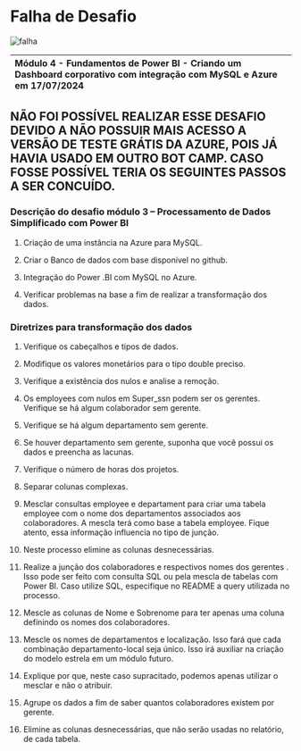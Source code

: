 # Falha de Desafio

![falha](https://img2.gratispng.com/20180419/tvq/avf7ph26x.webp)

|Módulo 4 - Fundamentos de Power BI - Criando um Dashboard corporativo com integração com MySQL e Azure em 17/07/2024|
| :- |


## **NÃO FOI POSSÍVEL REALIZAR ESSE DESAFIO DEVIDO A NÃO POSSUIR MAIS ACESSO A VERSÃO DE TESTE GRÁTIS DA AZURE, POIS JÁ HAVIA USADO EM OUTRO BOT CAMP. CASO FOSSE POSSÍVEL TERIA OS SEGUINTES PASSOS A SER CONCUÍDO.**



### **Descrição do desafio módulo 3 – Processamento de Dados Simplificado com Power BI**

1. Criação de uma instância na Azure para MySQL.

2. Criar o Banco de dados com base disponível no github.

3. Integração do Power .BI com MySQL no Azure.

4. Verificar problemas na base a fim de realizar a transformação dos dados.


### **Diretrizes para transformação dos dados**


1. Verifique os cabeçalhos e tipos de dados.

2. Modifique os valores monetários para o tipo double preciso.

3. Verifique a existência dos nulos e analise a remoção.

4. Os employees com nulos em Super_ssn podem ser os gerentes. Verifique se há algum colaborador sem gerente.

5. Verifique se há algum departamento sem gerente.

6. Se houver departamento sem gerente, suponha que você possui os dados e preencha as lacunas.

7. Verifique o número de horas dos projetos.

8. Separar colunas complexas.

9. Mesclar consultas employee e departament para criar uma tabela employee com o nome dos departamentos associados aos colaboradores. A mescla terá como base a tabela employee. Fique atento, essa informação influencia no tipo de junção.

10. Neste processo elimine as colunas desnecessárias.

11. Realize a junção dos colaboradores e respectivos nomes dos gerentes . Isso pode ser feito com consulta SQL ou pela mescla de tabelas com Power BI. Caso utilize SQL, especifique no README a query utilizada no processo.

12. Mescle as colunas de Nome e Sobrenome para ter apenas uma coluna definindo os nomes dos colaboradores.

13. Mescle os nomes de departamentos e localização. Isso fará que cada combinação departamento-local seja único. Isso irá auxiliar na criação do modelo estrela em um módulo futuro.

14. Explique por que, neste caso supracitado, podemos apenas utilizar o mesclar e não o atribuir.

15. Agrupe os dados a fim de saber quantos colaboradores existem por gerente.

16. Elimine as colunas desnecessárias, que não serão usadas no relatório, de cada tabela.